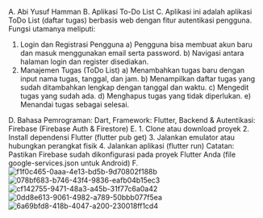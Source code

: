 A. Abi Yusuf Hamman 
B. Aplikasi To-Do List
C. Aplikasi ini adalah aplikasi ToDo List (daftar tugas) berbasis web dengan fitur autentikasi pengguna. Fungsi utamanya meliputi:
 1. Login dan Registrasi Pengguna
    a) Pengguna bisa membuat akun baru dan masuk menggunakan email serta password.
    b) Navigasi antara halaman login dan register disediakan.
 2. Manajemen Tugas (ToDo List)
    a) Menambahkan tugas baru dengan input nama tugas, tanggal, dan jam.
    b) Menampilkan daftar tugas yang sudah ditambahkan lengkap dengan tanggal dan waktu.
    c) Mengedit tugas yang sudah ada.
    d) Menghapus tugas yang tidak diperlukan.
    e) Menandai tugas sebagai selesai.

D. Bahasa Pemrograman: Dart, Framework: Flutter, Backend & Autentikasi: Firebase (Firebase Auth & Firestore)
E. 1. Clone atau download proyek
   2. Install dependensi Flutter (flutter pub get)
   3. Jalankan emulator atau hubungkan perangkat fisik
   4. Jalankan aplikasi (flutter run)
   Catatan: Pastikan Firebase sudah dikonfigurasi pada proyek Flutter Anda (file google-services.json untuk Android)
F. ![f1f0c465-0aaa-4e13-bd5b-9d70802f188b](https://github.com/user-attachments/assets/6c4bc2a7-de94-485c-bf9b-5c12b1cc86e1)
   ![078bf683-b746-43f4-9836-eafb04b15ec3](https://github.com/user-attachments/assets/370160ca-e099-491a-817f-58ce887d7a9c)
   ![cf142755-9471-48a3-a45b-31f77c6a0a42](https://github.com/user-attachments/assets/11e6c3b0-f5ed-4c7e-9f81-3a4bd1ac1fec)
   ![0dd8e613-9061-4982-a789-50bbb077f5ea](https://github.com/user-attachments/assets/edde7d7b-38f0-4631-a58a-28537e38dda1)
   ![6a69bfd8-418b-4047-a200-230018ff1cd4](https://github.com/user-attachments/assets/e8ed1e3f-87d1-4621-8f49-bfed0799e3bd)









